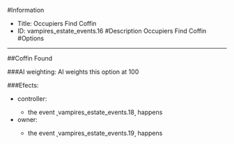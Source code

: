 #Information
 - Title: Occupiers Find Coffin
 - ID: vampires_estate_events.16
#Description
Occupiers Find Coffin
#Options

___
##Coffin Found

###AI weighting:
AI weights this option at 100


###Efects:<ul><li>controller:</li><ul><li>the event ˻vampires_estate_events.18˼ happens</li></ul><li>owner:</li><ul><li>the event ˻vampires_estate_events.19˼ happens</li></ul></ul>
